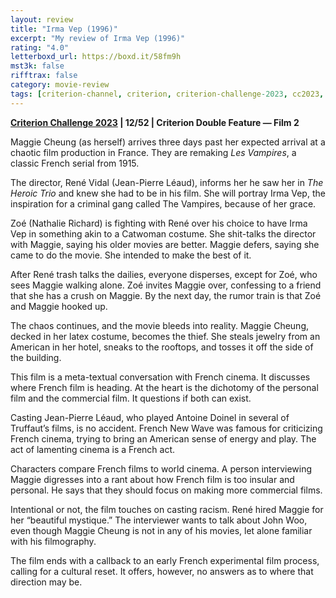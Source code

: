 ```yaml
---
layout: review
title: "Irma Vep (1996)"
excerpt: "My review of Irma Vep (1996)"
rating: "4.0"
letterboxd_url: https://boxd.it/58fm9h
mst3k: false
rifftrax: false
category: movie-review
tags: [criterion-channel, criterion, criterion-challenge-2023, cc2023, village-voice]
---
```


<b><a href="https://boxd.it/pXW6q/detail" target="_blank" rel="noopener">Criterion Challenge 2023</a> | 12/52 | Criterion Double Feature — Film 2</b>

Maggie Cheung (as herself) arrives three days past her expected arrival at a chaotic film production in France. They are remaking <i>Les Vampires</i>, a classic French serial from 1915.

The director, René Vidal (Jean-Pierre Léaud), informs her he saw her in<i> The Heroic Trio</i> and knew she had to be in his film. She will portray Irma Vep, the inspiration for a criminal gang called The Vampires, because of her grace.

Zoé (Nathalie Richard) is fighting with René over his choice to have Irma Vep in something akin to a Catwoman costume. She shit-talks the director with Maggie, saying his older movies are better. Maggie defers, saying she came to do the movie. She intended to make the best of it.

After René trash talks the dailies, everyone disperses, except for Zoé, who sees Maggie walking alone. Zoé invites Maggie over, confessing to a friend that she has a crush on Maggie. By the next day, the rumor train is that Zoé and Maggie hooked up.

The chaos continues, and the movie bleeds into reality. Maggie Cheung, decked in her latex costume, becomes the thief. She steals jewelry from an American in her hotel, sneaks to the rooftops, and tosses it off the side of the building.

This film is a meta-textual conversation with French cinema. It discusses where French film is heading. At the heart is the dichotomy of the personal film and the commercial film. It questions if both can exist.

Casting Jean-Pierre Léaud, who played Antoine Doinel in several of Truffaut’s films, is no accident. French New Wave was famous for criticizing French cinema, trying to bring an American sense of energy and play. The act of lamenting cinema is a French act.

Characters compare French films to world cinema. A person interviewing Maggie digresses into a rant about how French film is too insular and personal. He says that they should focus on making more commercial films.

Intentional or not, the film touches on casting racism. René hired Maggie for her “beautiful mystique.” The interviewer wants to talk about John Woo, even though Maggie Cheung is not in any of his movies, let alone familiar with his filmography.

The film ends with a callback to an early French experimental film process, calling for a cultural reset. It offers, however, no answers as to where that direction may be.
